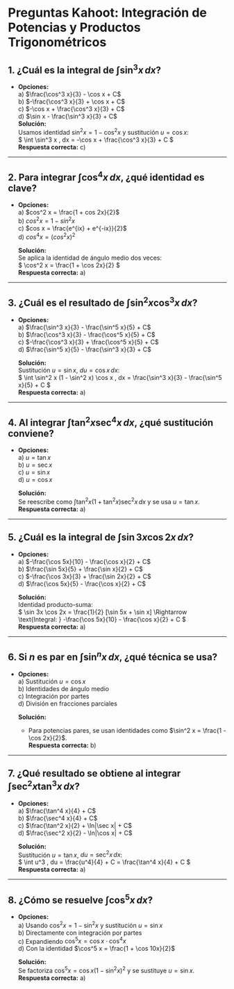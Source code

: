 # Preguntas Kahoot: Integración de Potencias y Productos Trigonométricos

## 1. ¿Cuál es la integral de $\int \sin^3 x \, dx$?
- **Opciones:**  
  a) $\frac{\cos^3 x}{3} - \cos x + C$  
  b) $-\frac{\cos^3 x}{3} + \cos x + C$  
  c) $-\cos x + \frac{\cos^3 x}{3} + C$  
  d) $\sin x - \frac{\sin^3 x}{3} + C$  
  **Solución:**  
   Usamos identidad $\sin^2 x = 1 - \cos^2 x$ y sustitución $u = \cos x$:  
  $
  \int \sin^3 x \, dx = -\cos x + \frac{\cos^3 x}{3} + C
  $  
  **Respuesta correcta:** c)  

---

## 2. Para integrar $\int \cos^4 x \, dx$, ¿qué identidad es clave?
- **Opciones:**  
a) $cos^2 x = \frac{1 + cos 2x}{2}$  
b) $cos^2 x = 1 - sin^2 x$  
c) $cos x = \frac{e^{ix} + e^{-ix}}{2}$  
d) $cos^4 x = (cos^2 x)^2$  

  **Solución:**  
  Se aplica la identidad de ángulo medio dos veces:  
  $
  \cos^2 x = \frac{1 + \cos 2x}{2}
  $  
  **Respuesta correcta:** a)  

---

## 3. ¿Cuál es el resultado de $\int \sin^2 x \cos^3 x \, dx$?
- **Opciones:**  
  a) $\frac{\sin^3 x}{3} - \frac{\sin^5 x}{5} + C$  
  b) $\frac{\cos^3 x}{3} - \frac{\cos^5 x}{5} + C$  
  c) $-\frac{\cos^3 x}{3} + \frac{\cos^5 x}{5} + C$  
  d) $\frac{\sin^5 x}{5} - \frac{\sin^3 x}{3} + C$  

  **Solución:**  
  Sustitución $u = \sin x$, $du = \cos x \, dx$:  
  $
  \int \sin^2 x (1 - \sin^2 x) \cos x \, dx = \frac{\sin^3 x}{3} - \frac{\sin^5 x}{5} + C
  $  
  **Respuesta correcta:** a)  

---

## 4. Al integrar $\int \tan^2 x \sec^4 x \, dx$, ¿qué sustitución conviene?
- **Opciones:**  
  a) $u = \tan x$  
  b) $u = \sec x$  
  c) $u = \sin x$  
  d) $u = \cos x$  

  **Solución:**  
   Se reescribe como $\int \tan^2 x (1 + \tan^2 x) \sec^2 x \, dx$ y se usa $u = \tan x$.  
**Respuesta correcta:** a)  

---

## 5. ¿Cuál es la integral de $\int \sin 3x \cos 2x \, dx$?
- **Opciones:**  
  a) $-\frac{\cos 5x}{10} - \frac{\cos x}{2} + C$  
  b) $\frac{\sin 5x}{5} + \frac{\sin x}{2} + C$  
  c) $-\frac{\cos 3x}{3} + \frac{\sin 2x}{2} + C$  
  d) $\frac{\cos 5x}{5} - \frac{\cos x}{2} + C$  

  **Solución:**  
  Identidad producto-suma:  
  $
  \sin 3x \cos 2x = \frac{1}{2} [\sin 5x + \sin x] \Rightarrow \text{Integral: } -\frac{\cos 5x}{10} - \frac{\cos x}{2} + C
  $  
  **Respuesta correcta:** a)  

---

## 6. Si $n$ es par en $\int \sin^n x \, dx$, ¿qué técnica se usa?
- **Opciones:**  
  a) Sustitución $u = \cos x$  
  b) Identidades de ángulo medio  
  c) Integración por partes  
  d) División en fracciones parciales  

  **Solución:**  
  - Para potencias pares, se usan identidades como $\sin^2 x = \frac{1 - \cos 2x}{2}$.  
  **Respuesta correcta:** b)  

---

## 7. ¿Qué resultado se obtiene al integrar $\int \sec^2 x \tan^3 x \, dx$?
- **Opciones:**  
  a) $\frac{\tan^4 x}{4} + C$  
  b) $\frac{\sec^4 x}{4} + C$  
  c) $\frac{\tan^2 x}{2} + \ln|\sec x| + C$  
  d) $\frac{\sec^2 x}{2} - \ln|\cos x| + C$  

  **Solución:**  
  Sustitución $u = \tan x$, $du = \sec^2 x \, dx$:  
  $
  \int u^3 \, du = \frac{u^4}{4} + C = \frac{\tan^4 x}{4} + C
  $  
  **Respuesta correcta:** a)  

---

## 8. ¿Cómo se resuelve $\int \cos^5 x \, dx$?
- **Opciones:**  
  a) Usando $\cos^2 x = 1 - \sin^2 x$ y sustitución $u = \sin x$  
  b) Directamente con integración por partes  
  c) Expandiendo $\cos^5 x = \cos x \cdot \cos^4 x$  
  d) Con la identidad $\cos^5 x = \frac{1 + \cos 10x}{2}$  

  **Solución:**  
  Se factoriza $\cos^5 x = \cos x (1 - \sin^2 x)^2$ y se sustituye $u = \sin x$.  
  **Respuesta correcta:** a)  